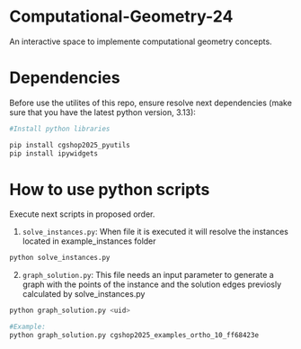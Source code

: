 # Computational-Geometry-24
An interactive space to implemente computational geometry concepts. 

# Dependencies
Before use the utilites of this repo, ensure resolve next dependencies (make sure that you have the latest python version, 3.13):

```bash
#Install python libraries

pip install cgshop2025_pyutils
pip install ipywidgets
```


# How to use python scripts

Execute next scripts in proposed order.

1. `solve_instances.py`: When file it is executed it will resolve the instances located in example_instances folder

```bash
python solve_instances.py
```
2. `graph_solution.py`: This file needs an input parameter to generate a graph with the points of the instance and the solution edges previosly calculated by solve_instances.py

```bash
python graph_solution.py <uid>

#Example:
python graph_solution.py cgshop2025_examples_ortho_10_ff68423e
```

